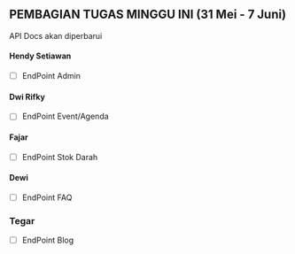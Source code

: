 ## PEMBAGIAN TUGAS MINGGU INI (31 Mei - 7 Juni)


<p> API Docs akan diperbarui </p>


#### Hendy Setiawan

- [ ] EndPoint Admin

#### Dwi Rifky

- [ ] EndPoint Event/Agenda

#### Fajar

- [ ] EndPoint Stok Darah

#### Dewi

- [ ] EndPoint FAQ

### Tegar

- [ ] EndPoint Blog
